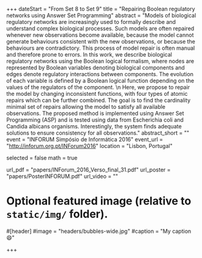 +++
dateStart = "From Set 8 to Set 9"
title = "Repairing Boolean regulatory networks using Answer Set Programming"
abstract = "Models of biological regulatory networks are increasingly used to formally describe and understand complex biological processes. Such models are often repaired whenever new observations become available, because the model cannot generate behaviours consistent with the new observations, or because the behaviours are contradictory. This process of model repair is often manual and therefore prone to errors. In this work, we describe biological regulatory networks using the Boolean logical formalism, where nodes are represented by Boolean variables denoting biological components and edges denote regulatory interactions between components. The evolution of each variable is defined by a Boolean logical function depending on the values of the regulators of the component. \n Here, we propose to repair the model by changing inconsistent functions, with four types of atomic repairs which can be further combined. The goal is to find the cardinality minimal set of repairs allowing the model to satisfy all available observations. The proposed method is implemented using Answer Set Programming (ASP) and is tested using data from Escherichia coli and Candida albicans organisms. Interestingly, the system finds adequate solutions to ensure consistency for all observations."
abstract_short = ""
event = "INFORUM Simpósio de Informática 2016"
event_url = "http://inforum.org.pt/INForum2016"
location = "Lisbon, Portugal"

selected = false
math = true

url_pdf = "papers/INForum_2016_Verso_final_31.pdf"
url_poster =  "papers/PosterINFORUM.pdf"
url_video = ""

# Optional featured image (relative to `static/img/` folder).
#[header]
#image = "headers/bubbles-wide.jpg"
#caption = "My caption :smile:"

+++

